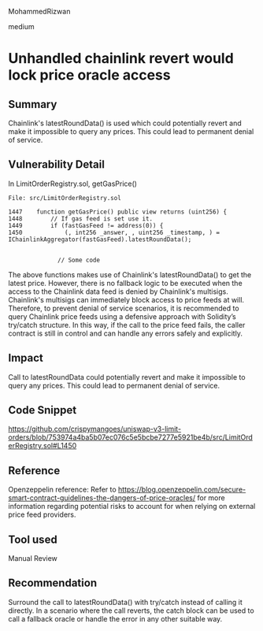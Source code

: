 MohammedRizwan

medium

# Unhandled chainlink revert would lock price oracle access

## Summary
Chainlink's latestRoundData() is used which could potentially revert and make it impossible to query any prices. This could lead to permanent denial of service.

## Vulnerability Detail

In LimitOrderRegistry.sol, getGasPrice()

```Solidity
File: src/LimitOrderRegistry.sol

1447    function getGasPrice() public view returns (uint256) {
1448        // If gas feed is set use it.
1449        if (fastGasFeed != address(0)) {
1450            (, int256 _answer, , uint256 _timestamp, ) = IChainlinkAggregator(fastGasFeed).latestRoundData();


              // Some code

```

The above functions makes use of Chainlink's latestRoundData() to get the latest price. However, there is no fallback logic to be executed when the access to the Chainlink data feed is denied by Chainlink's multisigs. Chainlink's multisigs can immediately block access to price feeds at will. Therefore, to prevent denial of service scenarios, it is recommended to query Chainlink price feeds using a defensive approach with Solidity’s try/catch structure. In this way, if the call to the price feed fails, the caller contract is still in control and can handle any errors safely and explicitly.

## Impact
Call to latestRoundData could potentially revert and make it impossible to query any prices. This could lead to permanent denial of service.

## Code Snippet
https://github.com/crispymangoes/uniswap-v3-limit-orders/blob/753974a4ba5b07ec076c5e5bcbe7277e5921be4b/src/LimitOrderRegistry.sol#L1450

## Reference
Openzeppelin reference:
Refer to https://blog.openzeppelin.com/secure-smart-contract-guidelines-the-dangers-of-price-oracles/ for more information regarding potential risks to account for when relying on external price feed providers.

## Tool used
Manual Review

## Recommendation
Surround the call to latestRoundData() with try/catch instead of calling it directly. In a scenario where the call reverts, the catch block can be used to call a fallback oracle or handle the error in any other suitable way.